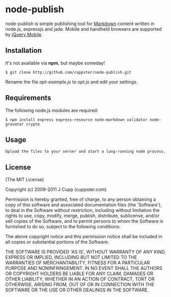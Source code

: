 
# node-publish

  node-publish is simple publishing tool for [Markdown](http://daringfireball.net/projects/markdown/ "Markdown") content written in node.js, expressjs and jade. Mobile and handheld browsers are supported by [jQuery Mobile](http://jquerymobile.com/ "jQuery Mobile"). 
  
  
## Installation

It's not available via **npm**, but maybe someday!

    $ git clone http://github.com/cuppster/node-publish.git
    
Rename the file *opt-example.js* to *opt.js* and edit your settings.
    

## Requirements

The following node.js modules are required:

    $ npm install express express-resource node-markdown validator node-gravatar crypto
    
  
## Usage

    Upload the files to your server and start a long-running node process.
    

## License 

(The MIT License)

Copyright (c) 2009-2011 J Cupp (cuppster.com)

Permission is hereby granted, free of charge, to any person obtaining
a copy of this software and associated documentation files (the
'Software'), to deal in the Software without restriction, including
without limitation the rights to use, copy, modify, merge, publish,
distribute, sublicense, and/or sell copies of the Software, and to
permit persons to whom the Software is furnished to do so, subject to
the following conditions:

The above copyright notice and this permission notice shall be
included in all copies or substantial portions of the Software.

THE SOFTWARE IS PROVIDED 'AS IS', WITHOUT WARRANTY OF ANY KIND,
EXPRESS OR IMPLIED, INCLUDING BUT NOT LIMITED TO THE WARRANTIES OF
MERCHANTABILITY, FITNESS FOR A PARTICULAR PURPOSE AND NONINFRINGEMENT.
IN NO EVENT SHALL THE AUTHORS OR COPYRIGHT HOLDERS BE LIABLE FOR ANY
CLAIM, DAMAGES OR OTHER LIABILITY, WHETHER IN AN ACTION OF CONTRACT,
TORT OR OTHERWISE, ARISING FROM, OUT OF OR IN CONNECTION WITH THE
SOFTWARE OR THE USE OR OTHER DEALINGS IN THE SOFTWARE.

